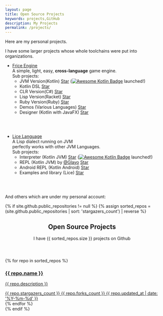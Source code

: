 ```yaml
---
layout: page
title: Open Source Projects
keywords: projects,GitHub
description: My Projects
permalink: /projects/
---
```


<script async defer src="https://buttons.github.io/buttons.js"></script>

Here are my personal projects.

I have some larger projects whose whole toolchains were put into organizations.

+ [Frice Engine](https://github.com/icela) <br/>
A simple, light, easy, **cross-language** game engine.<br/>
Sub projects:
   + JVM Version(Kotlin) <a class="github-button" href="https://github.com/icela/FriceEngine"
     data-show-count="true" aria-label="Star icela/FriceEngine on GitHub">Star</a> ([![Awesome Kotlin Badge](https://kotlin.link/awesome-kotlin.svg)](https://kotlin.link/?q=Frice) launched!)
   + Kotlin DSL <a class="github-button" href="https://github.com/icela/FriceEngine-DSL"
     data-show-count="true" aria-label="Star icela/FriceEngine-DSL on GitHub">Star</a>
   + CLR Version(C\#) <a class="github-button" href="https://github.com/icela/FriceEngine-CSharp"
     data-show-count="true" aria-label="Star icela/FriceEngine-CSharp on GitHub">Star</a>
   + Lisp Version(Racket) <a class="github-button" href="https://github.com/icela/FriceEngine-Racket"
     data-show-count="true" aria-label="Star icela/FriceEngine-Racket on GitHub">Star</a>
   + Ruby Version(Ruby) <a class="github-button" href="https://github.com/icela/FriceEngine-Ruby"
     data-show-count="true" aria-label="Star icela/FriceEngine-Ruby on GitHub">Star</a>
   + Demos (Various Languages) <a class="github-button" href="https://github.com/icela/FriceDemo"
     data-show-count="true" aria-label="Star icela/FriceDemo on GitHub">Star</a>
   + Designer (Kotlin with JavaFX) <a class="github-button" href="https://github.com/icela/FriceDesigner"
     data-show-count="true" aria-label="Star icela/FriceDesigner on GitHub">Star</a>


<br/><br/>

+ [Lice Language](https://github.com/lice-lang) <br/>
A Lisp dialect running on JVM<br/>perfectly works with other JVM Languages.<br/>
Sub projects:
   + Interpreter (Kotlin JVM) <a class="github-button" href="https://github.com/lice-lang/lice"
     data-show-count="true" aria-label="Star lice-lang/lice on GitHub">Star</a> ([![Awesome Kotlin Badge](https://kotlin.link/awesome-kotlin.svg)](https://kotlin.link/?q=lice) launched!)
   + REPL (Kotlin JVM) by [@Glavo](https://github.com/Glavo) <a class="github-button" href="https://github.com/lice-lang/lice-repl"
     data-show-count="true" aria-label="Star lice-lang/lice-repl on GitHub">Star</a>
   + Android REPL (Kotlin Android) <a class="github-button" href="https://github.com/lice-lang/lice-android"
     data-show-count="true" aria-label="Star lice-lang/lice-android on GitHub">Star</a>
   + Examples and library (Lice) <a class="github-button" href="https://github.com/lice-lang/lice-library"
     data-show-count="true" aria-label="Star lice-lang/lice-library on GitHub">Star</a>

<br/><br/>

And others which are under my personal account:

{% if site.github.public_repositories != null %}
{% assign sorted_repos = (site.github.public_repositories | sort: 'stargazers_count') | reverse %}

<section class="container">
    <header class="text-center">
        <h1>Open Source Projects</h1>
        <p class="lead">I have <span class="repo-count">{{ sorted_repos.size }}</span> projects on Github</p>
    </header>
    <div class="repo-list">
        <!-- Check here for github metadata -->
        <!-- https://help.github.com/articles/repository-metadata-on-github-pages/ -->
        {% for repo in sorted_repos %}
        <a href="{{ repo.html_url }}" target="_blank" class="one-third-column card text-center">
            <div class="thumbnail">
                <div class="card-image geopattern" data-pattern-id="{{ repo.name }}">
                    <div class="card-image-cell">
                        <h3 class="card-title">
                            {{ repo.name }}
                        </h3>
                    </div>
                </div>
                <div class="caption">
                    <div class="card-description">
                        <p class="card-text">{{ repo.description }}</p>
                    </div>
                    <div class="card-text">
                        <span class="meta-info" title="{{ repo.stargazers_count }} stars">
                            <span class="octicon octicon-star"></span> {{ repo.stargazers_count }}
                        </span>
                        <span class="meta-info" title="{{ repo.forks_count }} forks">
                            <span class="octicon octicon-git-branch"></span> {{ repo.forks_count }}
                        </span>
                        <span class="meta-info" title="Last updated：{{ repo.updated_at }}">
                            <span class="octicon octicon-clock"></span>
                            <time datetime="{{ repo.updated_at }}">{{ repo.updated_at | date: '%Y-%m-%d' }}</time>
                        </span>
                    </div>
                </div>
            </div>
        </a>
        {% endfor %}
    </div>
</section>
{% endif %}
